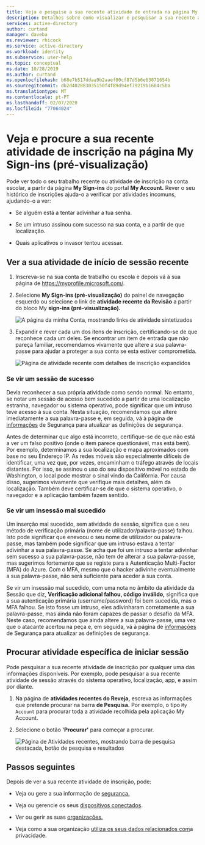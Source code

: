 ```yaml
---
title: Veja e pesquise a sua recente atividade de entrada na página My Sign-in (pré-visualização) - Diretório Ativo Azure / Microsoft Docs
description: Detalhes sobre como visualizar e pesquisar a sua recente atividade de inscrição na página My Sign-ins do portal My Account.
services: active-directory
author: curtand
manager: daveba
ms.reviewer: rhicock
ms.service: active-directory
ms.workload: identity
ms.subservice: user-help
ms.topic: conceptual
ms.date: 10/28/2019
ms.author: curtand
ms.openlocfilehash: b68e7b517ddaa9b2aaef00cf87d5b6e63871654b
ms.sourcegitcommit: db2d402883035150f4f89d94ef79219b1604c5ba
ms.translationtype: MT
ms.contentlocale: pt-PT
ms.lasthandoff: 02/07/2020
ms.locfileid: "77064024"
---
```

# <a name="view-and-search-your-recent-sign-in-activity-from-the-my-sign-ins-preview-page"></a>Veja e procure a sua recente atividade de inscrição na página My Sign-ins (pré-visualização)

Pode ver todo o seu trabalho recente ou atividade de inscrição na conta escolar, a partir da página **My Sign-ins** do portal **My Account.** Rever o seu histórico de inscrições ajuda-o a verificar por atividades incomuns, ajudando-o a ver:

- Se alguém está a tentar adivinhar a tua senha.

- Se um intruso assinou com sucesso na sua conta, e a partir de que localização.

- Quais aplicativos o invasor tentou acessar.

## <a name="view-your-recent-sign-in-activity"></a>Ver a sua atividade de início de sessão recente

1. Inscreva-se na sua conta de trabalho ou escola e depois vá à sua página de https://myprofile.microsoft.com/.

2. Selecione **My Sign-ins (pré-visualização)** do painel de navegação esquerdo ou selecione o link de **atividade recente da Revisão** a partir do bloco My **sign-ins (pré-visualização).**

    ![A página da minha Conta, mostrando links de atividade sintetizados](media/my-account-portal/my-account-portal-sign-ins.png)

3. Expandir e rever cada um dos itens de inscrição, certificando-se de que reconhece cada um deles. Se encontrar um item de entrada que não pareça familiar, recomendamos vivamente que altere a sua palavra-passe para ajudar a proteger a sua conta se esta estiver comprometida.

    ![Página de atividade recente com detalhes de inscrição expandidos](media/my-account-portal/my-account-portal-sign-ins-page.png)

### <a name="if-you-see-a-successful-sign-in"></a>Se vir um sessão de sucesso

Devia reconhecer a sua própria atividade como sendo normal. No entanto, se notar um sessão de acesso bem sucedido a partir de uma localização estranha, navegador ou sistema operativo, pode significar que um intruso teve acesso à sua conta. Nesta situação, recomendamos que altere imediatamente a sua palavra-passe e, em seguida, vá à página de [informações](https://mysignins.microsoft.com/security-info) de Segurança para atualizar as definições de segurança.

Antes de determinar que algo está incorreto, certifique-se de que não está a ver um falso positivo (onde o item parece questionável, mas está bem). Por exemplo, determinamos a sua localização e mapa aproximados com base no seu Endereço IP. As redes móveis são especialmente difíceis de identificar, uma vez que, por vezes, encaminham o tráfego através de locais distantes. Por isso, se assinou o uso do seu dispositivo móvel no estado de Washington, o local pode mostrar o sinal vindo da Califórnia. Por causa disso, sugerimos vivamente que verifique mais detalhes, além da localização. Também deve certificar-se de que o sistema operativo, o navegador e a aplicação também fazem sentido.

### <a name="if-you-see-an-unsuccessful-sign-in"></a>Se vir um insessão mal sucedido

Um inserção mal sucedido, sem atividade de sessão, significa que o seu método de verificação primária (nome de utilizador/palavra-passe) falhou. Isto pode significar que enevoou o seu nome de utilizador ou palavra-passe, mas também pode significar que um intruso estava a tentar adivinhar a sua palavra-passe. Se acha que foi um intruso a tentar adivinhar sem sucesso a sua palavra-passe, não tem de alterar a sua palavra-passe, mas sugerimos fortemente que se registe para a Autenticação Multi-Factor (MFA) do Azure. Com o MFA, mesmo que o hacker adivinhe eventualmente a sua palavra-passe, não será suficiente para aceder à sua conta.

Se vir um insessão mal sucedido, com uma nota no âmbito da atividade da Sessão que diz, **Verificação adicional falhou, código inválido,** significa que a sua autenticação primária (username/password) foi bem sucedida, mas o MFA falhou. Se isto fosse um intruso, eles adivinharam corretamente a sua palavra-passe, mas ainda não foram capazes de passar o desafio da MFA. Neste caso, recomendamos que ainda altere a sua palavra-passe, uma vez que o atacante acertou na peça e, em seguida, vá à página de [informações](https://mysignins.microsoft.com/security-info) de Segurança para atualizar as definições de segurança.

## <a name="search-for-specific-sign-in-activity"></a>Procurar atividade específica de iniciar sessão

Pode pesquisar a sua recente atividade de inscrição por qualquer uma das informações disponíveis. Por exemplo, pode pesquisar a sua recente atividade de sessão através do sistema operativo, localização, app, e assim por diante.

1. Na página de **atividades recentes do Reveja,** escreva as informações que pretende procurar na barra **de Pesquisa.** Por exemplo, o tipo `My Account` para procurar toda a atividade recolhida pela aplicação My Account.

2. Selecione o botão **'Procurar'** para começar a procurar.

    ![Página de Atividades recentes, mostrando barra de pesquisa destacada, botão de pesquisa e resultados](media/my-account-portal/my-account-portal-sign-ins-page-search.png)

## <a name="next-steps"></a>Passos seguintes

Depois de ver a sua recente atividade de inscrição, pode:

- Veja ou gere a sua informação de [segurança.](user-help-security-info-overview.md)

- Veja ou gerencie os seus [dispositivos conectados](my-account-portal-devices-page.md).

- Ver ou gerir as suas [organizações.](my-account-portal-organizations-page.md)

- Veja como a sua organização [utiliza os seus dados relacionados com](my-account-portal-privacy-page.md)a privacidade.
